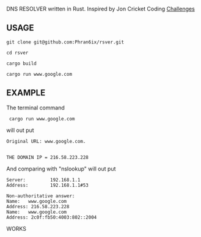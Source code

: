 
 DNS RESOLVER written in Rust. Inspired by Jon Cricket Coding [Challenges](https://codingchallenges.fyi/challenges/challenge-dns-resolver) 


## USAGE

```
git clone git@github.com:Phran6ix/rsver.git

cd rsver

cargo build

cargo run www.google.com
```

## EXAMPLE
The terminal command
```
 cargo run www.google.com
```
will out put 

```
Original URL: www.google.com.


THE DOMAIN IP = 216.58.223.228

```

And comparing with "nslookup" will out put 
```
Server:         192.168.1.1
Address:        192.168.1.1#53

Non-authoritative answer:
Name:   www.google.com
Address: 216.58.223.228
Name:   www.google.com
Address: 2c0f:fb50:4003:802::2004

```

WORKS


